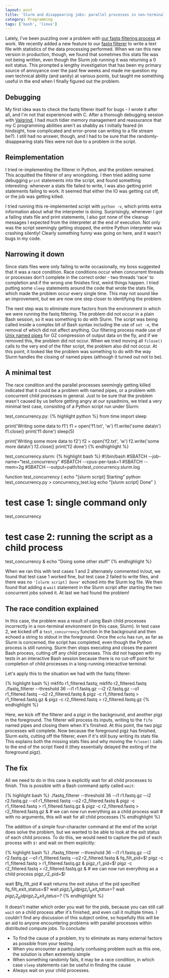```yaml
---
layout: post
title: 'Slurm and disappearing jobs: parallel processes in non-terminal environments'
category: Programming
tags: ['bash', 'linux']
---
```


Lately, I've been puzzling over a problem with [our fastq filtering process](/bioinformatics/2016/10/14/filtering_fastq_reads.html) at work. We recently added a new feature to our [fastq filterer](http://github.com/EdinburghGenomics/Fastq-Filterer) to write a text file with statistics of the data processing performed. When we ran this new version in production, though, we found that sometimes this stats file was not being written, even though the Slurm job running it was returning a 0 exit status. This prompted a lengthy investigation that has been my primary source of annoyance over the past few weeks and made me question my own technical ability (and sanity) at various points, but taught me something useful in the end when I finally figured out the problem.

## Debugging
My first idea was to check the fastq filterer itself for bugs - I wrote it after all, and I'm not that experienced with C. After a thorough debugging session with [Valgrind](/programming/2017/05/22/valgrind.html), I had much tidier memory management and reassurance that my C programming abilities aren't as shabby as I initially feared (in hindsight, how complicated and error-prone can writing to a file stream be?). I still had no answer, though, and I had to be sure that the randomly-disappearing stats files were not due to a problem in the script.

## Reimplementation
I tried re-implementing the filterer in Python, and the problem remained. This acquitted the filterer of any wrongdoing. I then tried adding some debugging `print` statements into the script, and found something interesting: whenever a stats file failed to write, I was also getting print statements failing to work. It seemed that either the IO was getting cut off, or the job was getting killed.

I tried running this re-implemented script with `python -v`, which prints extra information about what the interpreter is doing. Surprisingly, whenever I got a failing stats file and print statements, I also got none of the cleanup messages I expected from the interpreter at the end of execution. Not only was the script seemingly getting stopped, the entire Python interpreter was crashing silently! Clearly something funny was going on here, and it wasn't bugs in my code.

## Narrowing it down
Since stats files were only failing to write occasionally, my boss suggested that it was a race condition. Race conditions occur when concurrent threads or processes don't complete in the correct order - two threads 'race' to completion and if the wrong one finishes first, weird things happen. I tried putting some `sleep` statements around the code that wrote the stats file, which made the problem occur every single time. This may not sound like an improvement, but we are now one step closer to identifying the problem.

The next step was to eliminate more factors from the environment in which we were running the fastq filtering. The problem did not occur in a plain Bash session, so it was something to do with Slurm. The script was being called inside a complex bit of Bash syntax including the use of `set -e`, the removal of which did not affect anything. Our filtering process made use of [Unix named pipes](/programming/2016/11/28/bash_io.html) for GZ compression of output data on the fly, and if we removed this, the problem did not occur. When we tried moving all `fclose()` calls to the very end of the filter script, the problem also did not occur. At this point, it looked like the problem was something to do with the way Slurm handles the closing of named pipes (although it turned out not to be).

## A minimal test
The race condition and the parallel processes seemingly getting killed indicated that it could be a problem with named pipes, or a problem with concurrent child processes in general. Just to be sure that the problem wasn't caused by us before getting angry at our sysadmins, we tried a very minimal test case, consisting of a Python script run under Slurm:

test_concurrency.py:
{% highlight python %}
from time import sleep

print('Writing some data to f1')
f1 = open('f1.txt', 'w')
f1.write('some data\n')
f1.close()
print('f1 done')
sleep(5)

print('Writing some more data to f2')
f2 = open('f2.txt', 'w')
f2.write('some more data\n')
f2.close()
print('f2 done')
{% endhighlight %}

test_concurrency.slurm:
{% highlight bash %}
#!/bin/bash
#SBATCH --job-name="test_concurrency"
#SBATCH --cpus-per-task=1
#SBATCH --mem=2g
#SBATCH --output=path/to/test_concurrency.slurm.log

function test_concurrency {
    echo "[slurm script] Starting"
    python test_concurrency.py > concurrency_test.log
    echo "[slurm script] Done"
}

# test case 1: single command only
test_concurrency

# test case 2: running the script as a child process
test_concurrency & echo "Doing some other stuff"
{% endhighlight %}

When we ran this with test cases 1 and 2 alternately commented in/out, we found that test case 1 worked fine, but test case 2 failed to write files, and there was no `'[slurm script] Done'` echoed into the Slurm log file. We then found that adding a `wait` statement in the Slurm script after starting the two concurrent jobs solved it. At last we had found the problem!

## The race condition explained
In this case, the problem was a result of using Bash child processes incorrectly in a non-terminal environment (in this case, Slurm). In test case 2, we kicked off a `test_concurrency` function in the background and then echoed a string to stdout in the foreground. Once the `echo` has run, as far as Slurm is concerned, the script has completed, even though the Python process is still running. Slurm then stops executing and closes the parent Bash process, cutting off any child processes. This did not happen with my tests in an interactive Bash session because there is no cut-off point for completion of child processes in a long-running interactive terminal.

Let's apply this to the situation we had with the fastq filterer:

{% highlight bash %}
mkfifo r1_filtered.fastq; mkfifo r2_filtered.fastq
./fastq_filterer --threshold 36 --i1 r1.fastq.gz --i2 r2.fastq.gz --o1 r1_filtered.fastq --o2 r2_filtered.fastq &
pigz -c r1_filtered.fastq > r1_filtered.fastq.gz &
pigz -c r2_filtered.fastq > r2_filtered.fastq.gz
{% endhighlight %}

Here, we kick off the filterer and a pigz in the background, and another pigz in the foreground. The filterer will process its inputs, writing to the `fifo` named pipes and closing them when it's finished. At this point, the two pigz processes will complete. Now because the foreground pigz has finished, Slurm exits, cutting off the filterer, even if it's still busy writing its stats file. This explains both the missing stats files and why moving the `fclose()` calls to the end of the script fixed it (they essentially delayed the exiting of the foreground pigz).

## The fix
All we need to do in this case is explicitly wait for all child processes to finish. This is possible with a Bash command aptly called `wait`:

{% highlight bash %}
./fastq_filterer --threshold 36 --i1 r1.fastq.gz --i2 r2.fastq.gz --o1 r1_filtered.fastq --o2 r2_filtered.fastq &
pigz -c r1_filtered.fastq > r1_filtered.fastq.gz &
pigz -c r2_filtered.fastq > r2_filtered.fastq.gz &  # we can now run everything as a child process
wait  # with no arguments, this will wait for all child processes
{% endhighlight %}

The addition of a simple four-character command at the end of the script does solve the problem, but we wanted to be able to look at the exit status of each child process. To do this, we would need to capture the pid of each process with `$!` and wait on them explicitly:

{% highlight bash %}
./fastq_filterer --threshold 36 --i1 r1.fastq.gz --i2 r2.fastq.gz --o1 r1_filtered.fastq --o2 r2_filtered.fastq &
fq_filt_pid=$!
pigz -c r1_filtered.fastq > r1_filtered.fastq.gz &
pigz_r1_pid=$!
pigz -c r2_filtered.fastq > r2_filtered.fastq.gz &  # we can now run everything as a child process
pigz_r2_pid=$!

wait $fq_filt_pid  # wait returns the exit status of the pid specified
fq_filt_exit_status=$?
wait $pigz_r1_pid
pigz_r1_exit_status=$?
wait $pigz_r2_pid
pigz_r2_exit_status=$?
{% endhighlight %}

It doesn't matter which order you wait for the pids, because you can still call `wait` on a child process after it's finished, and even call it multiple times. I couldn't find any discussion of this subject online, so hopefully this will be an aid to anyone encountering problems with parallel processes within distributed compute jobs. To conclude:

- To find the cause of a problem, try to eliminate as many external factors as possible from your testing
- When you encounter a particularly confusing problem such as this one, the solution is often extremely simple
- When something randomly fails, it may be a race condition, in which case `sleep` statements can be useful in finding the cause
- Always wait on your child processes.
